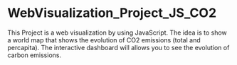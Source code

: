# WebVisualization_Project_JS_CO2
This Project is a web visualization by using JavaScript. The idea is to show a world map that shows the evolution of CO2 emissions (total and percapita). The interactive dashboard will allows you to see the evolution of carbon emissions.
